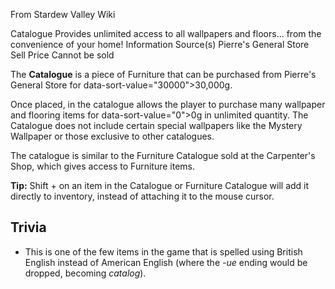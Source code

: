 From Stardew Valley Wiki

Catalogue Provides unlimited access to all wallpapers and floors... from the convenience of your home! Information Source(s) Pierre's General Store Sell Price Cannot be sold

The **Catalogue** is a piece of Furniture that can be purchased from Pierre's General Store for data-sort-value="30000"&gt;30,000g.

Once placed, in the catalogue allows the player to purchase many wallpaper and flooring items for data-sort-value="0"&gt;0g in unlimited quantity. The Catalogue does not include certain special wallpapers like the Mystery Wallpaper or those exclusive to other catalogues.

The catalogue is similar to the Furniture Catalogue sold at the Carpenter's Shop, which gives access to Furniture items.

**Tip:** Shift + on an item in the Catalogue or Furniture Catalogue will add it directly to inventory, instead of attaching it to the mouse cursor.

## Trivia

- This is one of the few items in the game that is spelled using British English instead of American English (where the *-ue* ending would be dropped, becoming *catalog*).